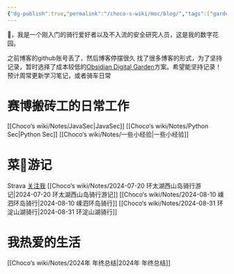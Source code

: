 ```yaml
---
{"dg-publish":true,"permalink":"/choco-s-wiki/moc/blog/","tags":["gardenEntry"]}
---
```


👋，我是一个刚入门的骑行爱好者以及不入流的安全研究人员，这是我的数字花园。

之前博客的github账号丢了，然后博客停摆很久
找了很多博客的形式，为了坚持记录，暂时选择了成本较低的[Obsidian Digital Garden](https://dg-docs.ole.dev/)方案。希望能坚持记录！
预计周常更新学习笔记，或者骑车日常

# 赛博搬砖工的日常工作
[[Choco‘s wiki/Notes/JavaSec\|JavaSec]]
[[Choco‘s wiki/Notes/Python Sec\|Python Sec]]
[[Choco‘s wiki/Notes/一些小经验\|一些小经验]]


# 菜🦵游记
Strava [关注我](https://www.strava.com/athletes/choco_z)
[[Choco‘s wiki/Notes/2024-07-20 环太湖西山岛骑行游记\|2024-07-20 环太湖西山岛骑行游记]]
[[Choco‘s wiki/Notes/2024-08-10 嵊泗环岛骑行\|2024-08-10 嵊泗环岛骑行]]
[[Choco‘s wiki/Notes/2024-08-31 环淀山湖骑行\|2024-08-31 环淀山湖骑行]]

# 我热爱的生活
[[Choco‘s wiki/Notes/2024年 年终总结\|2024年 年终总结]]